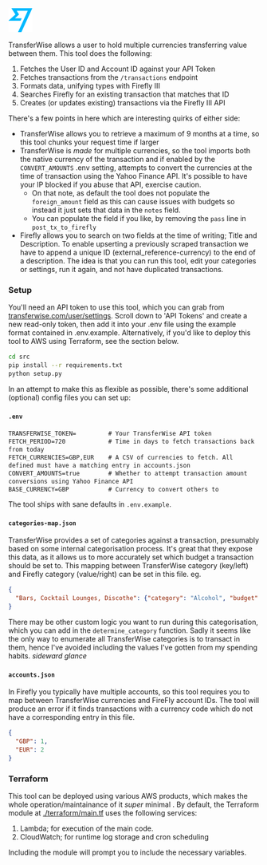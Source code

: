 <img src="https://github.com/psedge/firefly-importers/blob/main/assets/transferwise.png" alt="TransferWise" width="48" height="48">

TransferWise allows a user to hold multiple currencies transferring value between them. This tool
does the following:

1. Fetches the User ID and Account ID against your API Token
2. Fetches transactions from the `/transactions` endpoint
3. Formats data, unifying types with Firefly III
4. Searches Firefly for an existing transaction that matches that ID
4. Creates (or updates existing) transactions via the Firefly III API

There's a few points in here which are interesting quirks of either side:

* TransferWise allows you to retrieve a maximum of 9 months at a time, so this tool chunks your request time if larger
* TransferWise is *made* for multiple currencies, so the tool imports both the native currency of the transaction
and if enabled by the `CONVERT_AMOUNTS` .env setting, attempts to convert the currencies at the time of transaction using
the Yahoo Finance API. It's possible to have your IP blocked if you abuse that API, exercise caution.
    * On that note, as default the tool does not populate the `foreign_amount` field as this can cause issues with budgets
    so instead it just sets that data in the `notes` field.
    * You can populate the field if you like, by removing the `pass` line in `post_tx_to_firefly`
* Firefly allows you to search on two fields at the time of writing; Title and Description. To enable upserting a previously
scraped transaction we have to append a unique ID (external_reference-currency) to the end of a description. The idea
is that you can run this tool, edit your categories or settings, run it again, and not have duplicated transactions.


### Setup

You'll need an API token to use this tool, which you can grab from 
[transferwise.com/user/settings](https://transferwise.com/user/settings). Scroll down to 'API Tokens' and create a new 
read-only token, then add it into your .env file using the example format contained in .env.example. Alternatively, if
you'd like to deploy this tool to AWS using Terraform, see the section below.

```bash
cd src
pip install --r requirements.txt
python setup.py
```

In an attempt to make this as flexible as possible, there's some additional (optional) config files you can set up:

#### `.env`

```
TRANSFERWISE_TOKEN=         # Your TransferWise API token
FETCH_PERIOD=720            # Time in days to fetch transactions back from today
FETCH_CURRENCIES=GBP,EUR    # A CSV of currencies to fetch. All defined must have a matching entry in accounts.json
CONVERT_AMOUNTS=true        # Whether to attempt transaction amount conversions using Yahoo Finance API
BASE_CURRENCY=GBP           # Currency to convert others to
```

The tool ships with sane defaults in `.env.example`.

#### `categories-map.json`

TransferWise provides a set of categories against a transaction, presumably based on some internal categorisation process.
It's great that they expose this data, as it allows us to more accurately set which budget a transaction should be set
to. This mapping between TransferWise category (key/left) and Firefly category (value/right) can be set in this file. eg.

```json
{
  "Bars, Cocktail Lounges, Discothe": {"category": "Alcohol", "budget": "Recreation"}
}
```

There may be other custom logic you want to run during this categorisation, which you can add in the `determine_category`
function. Sadly it seems like the only way to enumerate all TransferWise categories is to transact in them, hence I've
avoided including the values I've gotten from my spending habits. *sideward glance*

#### `accounts.json`

In Firefly you typically have multiple accounts, so this tool requires you to map between TransferWise currencies and
FireFly account IDs. The tool will produce an error if it finds transactions with a currency code which do not have
a corresponding entry in this file.

```json
{
  "GBP": 1,
  "EUR": 2
}
```

### Terraform

This tool can be deployed using various AWS products, which makes the whole operation/maintainance of it *super* minimal
. By default, the Terraform module at [./terraform/main.tf](./terraform/main.tf) uses the following services:

1. Lambda; for execution of the main code.
2. CloudWatch; for runtime log storage and cron scheduling

Including the module will prompt you to include the necessary variables.

